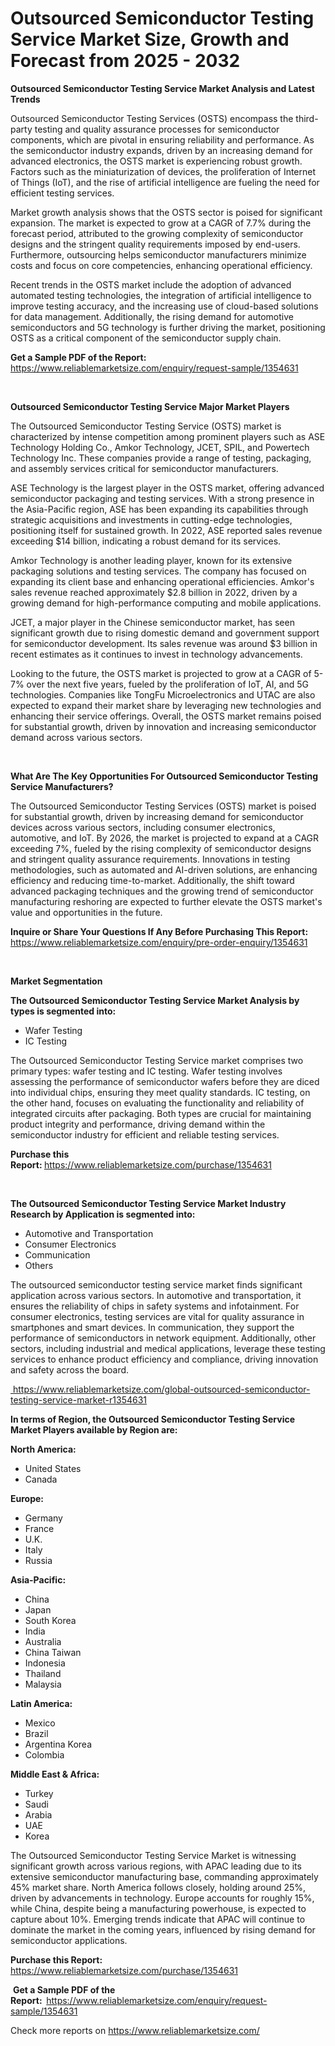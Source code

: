 <p><h1>Outsourced Semiconductor Testing Service Market Size, Growth and Forecast from 2025 - 2032</h1></p><p><strong>Outsourced Semiconductor Testing Service Market Analysis and Latest Trends</strong></p>
<p><p>Outsourced Semiconductor Testing Services (OSTS) encompass the third-party testing and quality assurance processes for semiconductor components, which are pivotal in ensuring reliability and performance. As the semiconductor industry expands, driven by an increasing demand for advanced electronics, the OSTS market is experiencing robust growth. Factors such as the miniaturization of devices, the proliferation of Internet of Things (IoT), and the rise of artificial intelligence are fueling the need for efficient testing services.</p><p>Market growth analysis shows that the OSTS sector is poised for significant expansion. The market is expected to grow at a CAGR of 7.7% during the forecast period, attributed to the growing complexity of semiconductor designs and the stringent quality requirements imposed by end-users. Furthermore, outsourcing helps semiconductor manufacturers minimize costs and focus on core competencies, enhancing operational efficiency.</p><p>Recent trends in the OSTS market include the adoption of advanced automated testing technologies, the integration of artificial intelligence to improve testing accuracy, and the increasing use of cloud-based solutions for data management. Additionally, the rising demand for automotive semiconductors and 5G technology is further driving the market, positioning OSTS as a critical component of the semiconductor supply chain.</p></p>
<p><strong>Get a Sample PDF of the Report:&nbsp;</strong> <a href="https://www.reliablemarketsize.com/enquiry/request-sample/1354631?utm_campaign=1872&utm_medium=2&utm_source=Github&utm_content=ia&utm_term=13022025&utm_id=outsourced-semiconductor-testing-service">https://www.reliablemarketsize.com/enquiry/request-sample/1354631</a></p>
<p>&nbsp;</p>
<p><strong>Outsourced Semiconductor Testing Service Major Market Players</strong></p>
<p><p>The Outsourced Semiconductor Testing Service (OSTS) market is characterized by intense competition among prominent players such as ASE Technology Holding Co., Amkor Technology, JCET, SPIL, and Powertech Technology Inc. These companies provide a range of testing, packaging, and assembly services critical for semiconductor manufacturers.</p><p>ASE Technology is the largest player in the OSTS market, offering advanced semiconductor packaging and testing services. With a strong presence in the Asia-Pacific region, ASE has been expanding its capabilities through strategic acquisitions and investments in cutting-edge technologies, positioning itself for sustained growth. In 2022, ASE reported sales revenue exceeding $14 billion, indicating a robust demand for its services.</p><p>Amkor Technology is another leading player, known for its extensive packaging solutions and testing services. The company has focused on expanding its client base and enhancing operational efficiencies. Amkor's sales revenue reached approximately $2.8 billion in 2022, driven by a growing demand for high-performance computing and mobile applications.</p><p>JCET, a major player in the Chinese semiconductor market, has seen significant growth due to rising domestic demand and government support for semiconductor development. Its sales revenue was around $3 billion in recent estimates as it continues to invest in technology advancements.</p><p>Looking to the future, the OSTS market is projected to grow at a CAGR of 5-7% over the next five years, fueled by the proliferation of IoT, AI, and 5G technologies. Companies like TongFu Microelectronics and UTAC are also expected to expand their market share by leveraging new technologies and enhancing their service offerings. Overall, the OSTS market remains poised for substantial growth, driven by innovation and increasing semiconductor demand across various sectors.</p></p>
<p>&nbsp;</p>
<p><strong>What Are The Key Opportunities For Outsourced Semiconductor Testing Service Manufacturers?</strong></p>
<p><p>The Outsourced Semiconductor Testing Services (OSTS) market is poised for substantial growth, driven by increasing demand for semiconductor devices across various sectors, including consumer electronics, automotive, and IoT. By 2026, the market is projected to expand at a CAGR exceeding 7%, fueled by the rising complexity of semiconductor designs and stringent quality assurance requirements. Innovations in testing methodologies, such as automated and AI-driven solutions, are enhancing efficiency and reducing time-to-market. Additionally, the shift toward advanced packaging techniques and the growing trend of semiconductor manufacturing reshoring are expected to further elevate the OSTS market's value and opportunities in the future.</p></p>
<p><strong>Inquire or Share Your Questions If Any Before Purchasing This Report:</strong> <a href="https://www.reliablemarketsize.com/enquiry/pre-order-enquiry/1354631?utm_campaign=1872&utm_medium=2&utm_source=Github&utm_content=ia&utm_term=13022025&utm_id=outsourced-semiconductor-testing-service">https://www.reliablemarketsize.com/enquiry/pre-order-enquiry/1354631</a></p>
<p>&nbsp;</p>
<p><strong>Market Segmentation</strong></p>
<p><strong>The Outsourced Semiconductor Testing Service Market Analysis by types is segmented into:</strong></p>
<p><ul><li>Wafer Testing</li><li>IC Testing</li></ul></p>
<p><p>The Outsourced Semiconductor Testing Service market comprises two primary types: wafer testing and IC testing. Wafer testing involves assessing the performance of semiconductor wafers before they are diced into individual chips, ensuring they meet quality standards. IC testing, on the other hand, focuses on evaluating the functionality and reliability of integrated circuits after packaging. Both types are crucial for maintaining product integrity and performance, driving demand within the semiconductor industry for efficient and reliable testing services.</p></p>
<p><strong>Purchase this Report:&nbsp;</strong><a href="https://www.reliablemarketsize.com/purchase/1354631?utm_campaign=1872&utm_medium=2&utm_source=Github&utm_content=ia&utm_term=13022025&utm_id=outsourced-semiconductor-testing-service">https://www.reliablemarketsize.com/purchase/1354631</a></p>
<p>&nbsp;</p>
<p><strong>The Outsourced Semiconductor Testing Service Market Industry Research by Application is segmented into:</strong></p>
<p><ul><li>Automotive and Transportation</li><li>Consumer Electronics</li><li>Communication</li><li>Others</li></ul></p>
<p><p>The outsourced semiconductor testing service market finds significant application across various sectors. In automotive and transportation, it ensures the reliability of chips in safety systems and infotainment. For consumer electronics, testing services are vital for quality assurance in smartphones and smart devices. In communication, they support the performance of semiconductors in network equipment. Additionally, other sectors, including industrial and medical applications, leverage these testing services to enhance product efficiency and compliance, driving innovation and safety across the board.</p></p>
<p><a href="https://www.reliablemarketsize.com/global-outsourced-semiconductor-testing-service-market-r1354631?utm_campaign=1872&utm_medium=2&utm_source=Github&utm_content=ia&utm_term=13022025&utm_id=outsourced-semiconductor-testing-service">&nbsp;https://www.reliablemarketsize.com/global-outsourced-semiconductor-testing-service-market-r1354631</a></p>
<p><strong>In terms of Region, the Outsourced Semiconductor Testing Service Market Players available by Region are:</strong></p>
<p>
    <p> <strong> North America: </strong>
        <ul>
            <li>United States</li>
            <li>Canada</li>
        </ul>
        </p> 
    <p> <strong> Europe: </strong>
        <ul>
            <li>Germany</li>
            <li>France</li>
            <li>U.K.</li>
            <li>Italy</li>
            <li>Russia</li>
        </ul>
        </p> 
    <p> <strong> Asia-Pacific: </strong>
        <ul>
            <li>China</li>
            <li>Japan</li>
            <li>South Korea</li>
            <li>India</li>
            <li>Australia</li>
            <li>China Taiwan</li>
            <li>Indonesia</li>
            <li>Thailand</li>
            <li>Malaysia</li>
        </ul>
        </p> 
    <p> <strong> Latin America: </strong>
        <ul>
            <li>Mexico</li>
            <li>Brazil</li>
            <li>Argentina Korea</li>
            <li>Colombia</li>
        </ul>
        </p> 
    <p> <strong> Middle East & Africa: </strong>
        <ul>
            <li>Turkey</li>
            <li>Saudi</li>
            <li>Arabia</li>
            <li>UAE</li>
            <li>Korea</li>
        </ul>
    </p>
    </p>
<p><p>The Outsourced Semiconductor Testing Service Market is witnessing significant growth across various regions, with APAC leading due to its extensive semiconductor manufacturing base, commanding approximately 45% market share. North America follows closely, holding around 25%, driven by advancements in technology. Europe accounts for roughly 15%, while China, despite being a manufacturing powerhouse, is expected to capture about 10%. Emerging trends indicate that APAC will continue to dominate the market in the coming years, influenced by rising demand for semiconductor applications.</p></p>
<p><strong>Purchase this Report: </strong><a href="https://www.reliablemarketsize.com/purchase/1354631?utm_campaign=1872&utm_medium=2&utm_source=Github&utm_content=ia&utm_term=13022025&utm_id=outsourced-semiconductor-testing-service">https://www.reliablemarketsize.com/purchase/1354631</a></p>
<p>&nbsp;<strong>Get a Sample PDF of the Report:&nbsp;&nbsp;</strong><a href="https://www.reliablemarketsize.com/enquiry/request-sample/1354631?utm_campaign=1872&utm_medium=2&utm_source=Github&utm_content=ia&utm_term=13022025&utm_id=outsourced-semiconductor-testing-service">https://www.reliablemarketsize.com/enquiry/request-sample/1354631</a></p>
<p><strong></strong></p>
<p>Check more reports on <a href="https://www.reliablemarketsize.com/?utm_campaign=1872&utm_medium=2&utm_source=Github&utm_content=ia&utm_term=13022025&utm_id=outsourced-semiconductor-testing-service">https://www.reliablemarketsize.com/</a></p>